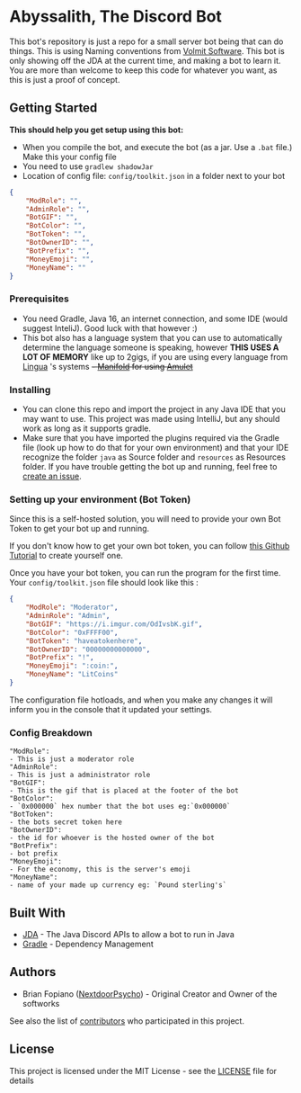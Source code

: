 # Abyssalith, The Discord Bot

This bot's repository is just a repo for a small server bot being that can do things. This is using Naming conventions
from [Volmit Software](https://github.com/VolmitSoftware). This bot is only showing off the JDA at the current time, and
making a bot to learn it. You are more than welcome to keep this code for whatever you want, as this is just a proof of
concept.

## Getting Started

**This should help you get setup using this bot:**

- When you compile the bot, and execute the bot (as a jar. Use a `.bat` file.) Make this your config file
- You need to use `gradlew shadowJar`
- Location of config file: `config/toolkit.json` in a folder next to your bot

```json
{
    "ModRole": "",
    "AdminRole": "",
    "BotGIF": "",
    "BotColor": "",
    "BotToken": "",
    "BotOwnerID": "",
    "BotPrefix": "",
    "MoneyEmoji": "",
    "MoneyName": ""
}
```

### Prerequisites

- You need Gradle, Java 16, an internet connection, and some IDE (would suggest InteliJ). Good luck with that however :)
- This bot also has a language system that you can use to automatically determine the language someone is speaking,
  however **THIS USES A LOT OF MEMORY** like up to 2gigs, if you are using every language
  from [Lingua](https://github.com/pemistahl/lingua) 's systems
~~- [Manifold](https://plugins.jetbrains.com/plugin/10057-manifold) for
  using [Amulet](https://github.com/ArcaneArts/Amulet)~~

### Installing

- You can clone this repo and import the project in any Java IDE that you may want to use. This project was made using
  IntelliJ, but any should work as long as it supports gradle.
- Make sure that you have imported the plugins required via the Gradle file (look up how to do that for your own
  environment) and that your IDE recognize the folder `java` as Source folder and `resources` as Resources folder. If
  you have trouble getting the bot up and running, feel free
  to [create an issue](https://github.com/NextdoorPsycho/Abyssalith/issues).

### Setting up your environment (Bot Token)

Since this is a self-hosted solution, you will need to provide your own Bot Token to get your bot up and running.

If you don't know how to get your own bot token, you can
follow [this Github Tutorial](https://github.com/reactiflux/discord-irc/wiki/Creating-a-discord-bot-&-getting-a-token)
to create yourself one.

Once you have your bot token, you can run the program for the first time. Your `config/toolkit.json` file should look
like this :

```json
{
    "ModRole": "Moderator",
    "AdminRole": "Admin",
    "BotGIF": "https://i.imgur.com/OdIvsbK.gif",
    "BotColor": "0xFFFF00",
    "BotToken": "haveatokenhere",
    "BotOwnerID": "00000000000000",
    "BotPrefix": "!",
    "MoneyEmoji": ":coin:",
    "MoneyName": "LitCoins"
}
```

The configuration file hotloads, and when you make any changes it will inform you in the console that it updated your
settings.

### Config Breakdown

    "ModRole": 
    - This is just a moderator role
    "AdminRole": 
    - This is just a administrator role
    "BotGIF":
    - This is the gif that is placed at the footer of the bot
    "BotColor":
    - `0x000000` hex number that the bot uses eg:`0x000000`
    "BotToken": 
    - the bots secret token here
    "BotOwnerID":
    - the id for whoever is the hosted owner of the bot
    "BotPrefix":
    - bot prefix
    "MoneyEmoji": 
    - For the economy, this is the server's emoji
    "MoneyName": 
    - name of your made up currency eg: `Pound sterling's`

## Built With

- [JDA](https://github.com/DV8FromTheWorld/JDA) - The Java Discord APIs to allow a bot to run in Java
- [Gradle](https://gradle.org/) - Dependency Management

## Authors

- Brian Fopiano ([NextdoorPsycho](https://github.com/NextdoorPsycho)) - Original Creator and Owner of the softworks

See also the list of [contributors](https://github.com/NextdoorPsycho/Abyssalith/contributors) who participated in this
project.

## License

This project is licensed under the MIT License - see the [LICENSE](LICENSE) file for details
